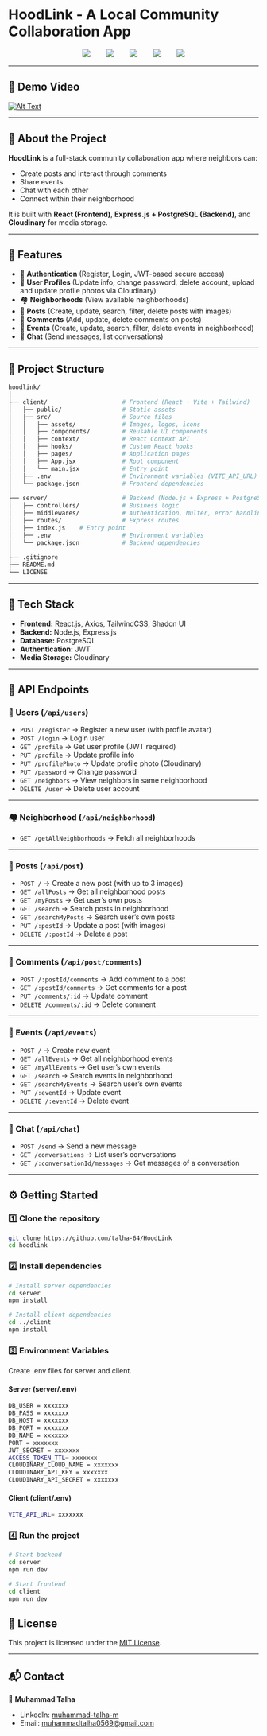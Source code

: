 # HoodLink - A Local Community Collaboration App  

<p align="center">
  <a href="LICENSE"><img src="https://img.shields.io/badge/License-MIT-green.svg"></a> &nbsp;&nbsp;&nbsp;&nbsp;&nbsp;&nbsp;
  <a href="https://nodejs.org/"><img src="https://img.shields.io/badge/Node.js-18.x-green?logo=node.js"></a> &nbsp;&nbsp;&nbsp;&nbsp;&nbsp;&nbsp;
  <a href="https://react.dev/"><img src="https://img.shields.io/badge/React-18-blue?logo=react"></a> &nbsp;&nbsp;&nbsp;&nbsp;&nbsp;&nbsp;
  <a href="https://expressjs.com/"><img src="https://img.shields.io/badge/Express.js-backend-black?logo=express"></a> &nbsp;&nbsp;&nbsp;&nbsp;&nbsp;&nbsp;
  <a href="https://www.postgresql.org/"><img src="https://img.shields.io/badge/PostgreSQL-15-blue?logo=postgresql"></a>
</p>

---

## 🎥 Demo Video  

[![Alt Text](https://github.com/user-attachments/assets/18ef0c42-b8f6-4c73-8264-71d7ddda1cc4)](https://github.com/user-attachments/assets/7468c5be-1403-477a-bfa3-47fe197bca7f)

---

## 📖 About the Project  

**HoodLink** is a full-stack community collaboration app where neighbors can:  
- Create posts and interact through comments
- Share events  
- Chat with each other  
- Connect within their neighborhood  

It is built with **React (Frontend)**, **Express.js + PostgreSQL (Backend)**, and **Cloudinary** for media storage.  

---

## 🚀 Features  

- 🔑 **Authentication** (Register, Login, JWT-based secure access)  
- 👤 **User Profiles** (Update info, change password, delete account, upload and update profile photos via Cloudinary)  
- 🏘 **Neighborhoods** (View available neighborhoods)  
- 📝 **Posts** (Create, update, search, filter, delete posts with images)  
- 💬 **Comments** (Add, update, delete comments on posts)  
- 📅 **Events** (Create, update, search, filter, delete events in neighborhood)  
- 💌 **Chat** (Send messages, list conversations)  

---

## 📂 Project Structure  

```bash
hoodlink/
│
├── client/                     # Frontend (React + Vite + Tailwind)
│   ├── public/                 # Static assets
│   ├── src/                    # Source files
│   │   ├── assets/             # Images, logos, icons
│   │   ├── components/         # Reusable UI components
│   │   ├── context/            # React Context API
│   │   ├── hooks/              # Custom React hooks
│   │   ├── pages/              # Application pages
│   │   ├── App.jsx             # Root component
│   │   └── main.jsx            # Entry point
│   ├── .env                    # Environment variables (VITE_API_URL)
│   └── package.json            # Frontend dependencies
│
├── server/                     # Backend (Node.js + Express + PostgreSQL)
│   ├── controllers/            # Business logic
│   ├── middlewares/            # Authentication, Multer, error handling
│   ├── routes/                 # Express routes
│   ├── index.js    # Entry point
│   ├── .env                    # Environment variables
│   └── package.json            # Backend dependencies
│
├── .gitignore
├── README.md
└── LICENSE
```

---

## 🔧 Tech Stack  

- **Frontend:** React.js, Axios, TailwindCSS, Shadcn UI
- **Backend:** Node.js, Express.js  
- **Database:** PostgreSQL  
- **Authentication:** JWT  
- **Media Storage:** Cloudinary  

---

## 📡 API Endpoints  

### 👤 Users (`/api/users`)  
- `POST /register` → Register a new user (with profile avatar)  
- `POST /login` → Login user  
- `GET /profile` → Get user profile (JWT required)  
- `PUT /profile` → Update profile info  
- `PUT /profilePhoto` → Update profile photo (Cloudinary)  
- `PUT /password` → Change password  
- `GET /neighbors` → View neighbors in same neighborhood  
- `DELETE /user` → Delete user account  

---

### 🏘 Neighborhood (`/api/neighborhood`)  
- `GET /getAllNeighborhoods` → Fetch all neighborhoods  

---

### 📝 Posts (`/api/post`)  
- `POST /` → Create a new post (with up to 3 images)  
- `GET /allPosts` → Get all neighborhood posts  
- `GET /myPosts` → Get user’s own posts  
- `GET /search` → Search posts in neighborhood  
- `GET /searchMyPosts` → Search user’s own posts 
- `PUT /:postId` → Update a post (with images)  
- `DELETE /:postId` → Delete a post

---

### 💬 Comments (`/api/post/comments`)  
- `POST /:postId/comments` → Add comment to a post  
- `GET /:postId/comments` → Get comments for a post  
- `PUT /comments/:id` → Update comment  
- `DELETE /comments/:id` → Delete comment  

---

### 📅 Events (`/api/events`)  
- `POST /` → Create new event  
- `GET /allEvents` → Get all neighborhood events  
- `GET /myAllEvents` → Get user’s own events  
- `GET /search` → Search events in neighborhood  
- `GET /searchMyEvents` → Search user’s own events    
- `PUT /:eventId` → Update event  
- `DELETE /:eventId` → Delete event   

---

### 💌 Chat (`/api/chat`)  
- `POST /send` → Send a new message  
- `GET /conversations` → List user’s conversations  
- `GET /:conversationId/messages` → Get messages of a conversation    

---

## ⚙️ Getting Started  

### 1️⃣ Clone the repository  
```bash
git clone https://github.com/talha-64/HoodLink
cd hoodlink
```

### 2️⃣ Install dependencies
```bash
# Install server dependencies
cd server
npm install

# Install client dependencies
cd ../client
npm install
```

### 3️⃣ Environment Variables
Create .env files for server and client.

#### Server (server/.env)
```bash
DB_USER = xxxxxxx
DB_PASS = xxxxxxx
DB_HOST = xxxxxxx
DB_PORT = xxxxxxx
DB_NAME = xxxxxxx
PORT = xxxxxxx
JWT_SECRET = xxxxxxx
ACCESS_TOKEN_TTL= xxxxxxx
CLOUDINARY_CLOUD_NAME = xxxxxxx
CLOUDINARY_API_KEY = xxxxxxx
CLOUDINARY_API_SECRET = xxxxxxx
```

#### Client (client/.env)
```bash
VITE_API_URL= xxxxxxx
```

### 4️⃣ Run the project
```bash
# Start backend
cd server
npm run dev

# Start frontend
cd client
npm run dev
```

## 📜 License  

This project is licensed under the [MIT License](LICENSE).  

---

## 📬 Contact  

👤 **Muhammad Talha**  

- LinkedIn: [muhammad-talha-m](https://www.linkedin.com/in/muhammad-talha-m/)  
- Email: muhammadtalha0569@gmail.com
